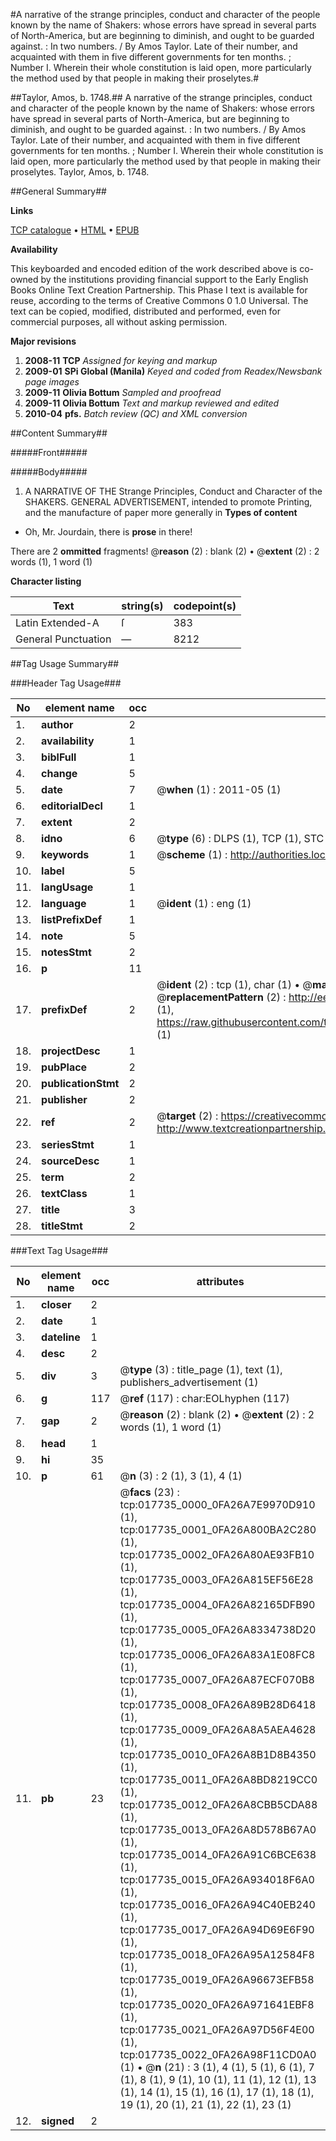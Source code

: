 #A narrative of the strange principles, conduct and character of the people known by the name of Shakers: whose errors have spread in several parts of North-America, but are beginning to diminish, and ought to be guarded against. : In two numbers. / By Amos Taylor. Late of their number, and acquainted with them in five different governments for ten months. ; Number I. Wherein their whole constitution is laid open, more particularly the method used by that people in making their proselytes.#

##Taylor, Amos, b. 1748.##
A narrative of the strange principles, conduct and character of the people known by the name of Shakers: whose errors have spread in several parts of North-America, but are beginning to diminish, and ought to be guarded against. : In two numbers. / By Amos Taylor. Late of their number, and acquainted with them in five different governments for ten months. ; Number I. Wherein their whole constitution is laid open, more particularly the method used by that people in making their proselytes.
Taylor, Amos, b. 1748.

##General Summary##

**Links**

[TCP catalogue](http://www.ota.ox.ac.uk/tcp/)  • 
[HTML](http://tei.it.ox.ac.uk/tcp/Texts-HTML/free/N14/N14018.html)  • 
[EPUB](http://tei.it.ox.ac.uk/tcp/Texts-EPUB/free/N14/N14018.epub)

**Availability**

This keyboarded and encoded edition of the
	       work described above is co-owned by the institutions
	       providing financial support to the Early English Books
	       Online Text Creation Partnership. This Phase I text is
	       available for reuse, according to the terms of Creative
	       Commons 0 1.0 Universal. The text can be copied,
	       modified, distributed and performed, even for
	       commercial purposes, all without asking permission.

**Major revisions**

1. __2008-11__ __TCP__ *Assigned for keying and markup*
1. __2009-01__ __SPi Global (Manila)__ *Keyed and coded from Readex/Newsbank page images*
1. __2009-11__ __Olivia Bottum__ *Sampled and proofread*
1. __2009-11__ __Olivia Bottum__ *Text and markup reviewed and edited*
1. __2010-04__ __pfs.__ *Batch review (QC) and XML conversion*

##Content Summary##

#####Front#####

#####Body#####

1. A NARRATIVE OF THE Strange Principles, Conduct and Character of the SHAKERS.
GENERAL ADVERTISEMENT, intended to promote Printing, and the manufacture of paper more generally in 
**Types of content**

  * Oh, Mr. Jourdain, there is **prose** in there!

There are 2 **ommitted** fragments! 
 @__reason__ (2) : blank (2)  •  @__extent__ (2) : 2 words (1), 1 word (1)

**Character listing**


|Text|string(s)|codepoint(s)|
|---|---|---|
|Latin Extended-A|ſ|383|
|General Punctuation|—|8212|

##Tag Usage Summary##

###Header Tag Usage###

|No|element name|occ|attributes|
|---|---|---|---|
|1.|__author__|2||
|2.|__availability__|1||
|3.|__biblFull__|1||
|4.|__change__|5||
|5.|__date__|7| @__when__ (1) : 2011-05 (1)|
|6.|__editorialDecl__|1||
|7.|__extent__|2||
|8.|__idno__|6| @__type__ (6) : DLPS (1), TCP (1), STC (1), NOTIS (1), IMAGE-SET (1), EVANS-CITATION (1)|
|9.|__keywords__|1| @__scheme__ (1) : http://authorities.loc.gov/ (1)|
|10.|__label__|5||
|11.|__langUsage__|1||
|12.|__language__|1| @__ident__ (1) : eng (1)|
|13.|__listPrefixDef__|1||
|14.|__note__|5||
|15.|__notesStmt__|2||
|16.|__p__|11||
|17.|__prefixDef__|2| @__ident__ (2) : tcp (1), char (1)  •  @__matchPattern__ (2) : ([0-9\-]+):([0-9IVX]+) (1), (.+) (1)  •  @__replacementPattern__ (2) : http://eebo.chadwyck.com/downloadtiff?vid=$1&page=$2 (1), https://raw.githubusercontent.com/textcreationpartnership/Texts/master/tcpchars.xml#$1 (1)|
|18.|__projectDesc__|1||
|19.|__pubPlace__|2||
|20.|__publicationStmt__|2||
|21.|__publisher__|2||
|22.|__ref__|2| @__target__ (2) : https://creativecommons.org/publicdomain/zero/1.0/ (1), http://www.textcreationpartnership.org/docs/. (1)|
|23.|__seriesStmt__|1||
|24.|__sourceDesc__|1||
|25.|__term__|2||
|26.|__textClass__|1||
|27.|__title__|3||
|28.|__titleStmt__|2||


###Text Tag Usage###

|No|element name|occ|attributes|
|---|---|---|---|
|1.|__closer__|2||
|2.|__date__|1||
|3.|__dateline__|1||
|4.|__desc__|2||
|5.|__div__|3| @__type__ (3) : title_page (1), text (1), publishers_advertisement (1)|
|6.|__g__|117| @__ref__ (117) : char:EOLhyphen (117)|
|7.|__gap__|2| @__reason__ (2) : blank (2)  •  @__extent__ (2) : 2 words (1), 1 word (1)|
|8.|__head__|1||
|9.|__hi__|35||
|10.|__p__|61| @__n__ (3) : 2 (1), 3 (1), 4 (1)|
|11.|__pb__|23| @__facs__ (23) : tcp:017735_0000_0FA26A7E9970D910 (1), tcp:017735_0001_0FA26A800BA2C280 (1), tcp:017735_0002_0FA26A80AE93FB10 (1), tcp:017735_0003_0FA26A815EF56E28 (1), tcp:017735_0004_0FA26A82165DFB90 (1), tcp:017735_0005_0FA26A8334738D20 (1), tcp:017735_0006_0FA26A83A1E08FC8 (1), tcp:017735_0007_0FA26A87ECF070B8 (1), tcp:017735_0008_0FA26A89B28D6418 (1), tcp:017735_0009_0FA26A8A5AEA4628 (1), tcp:017735_0010_0FA26A8B1D8B4350 (1), tcp:017735_0011_0FA26A8BD8219CC0 (1), tcp:017735_0012_0FA26A8CBB5CDA88 (1), tcp:017735_0013_0FA26A8D578B67A0 (1), tcp:017735_0014_0FA26A91C6BCE638 (1), tcp:017735_0015_0FA26A934018F6A0 (1), tcp:017735_0016_0FA26A94C40EB240 (1), tcp:017735_0017_0FA26A94D69E6F90 (1), tcp:017735_0018_0FA26A95A12584F8 (1), tcp:017735_0019_0FA26A96673EFB58 (1), tcp:017735_0020_0FA26A971641EBF8 (1), tcp:017735_0021_0FA26A97D56F4E00 (1), tcp:017735_0022_0FA26A98F11CD0A0 (1)  •  @__n__ (21) : 3 (1), 4 (1), 5 (1), 6 (1), 7 (1), 8 (1), 9 (1), 10 (1), 11 (1), 12 (1), 13 (1), 14 (1), 15 (1), 16 (1), 17 (1), 18 (1), 19 (1), 20 (1), 21 (1), 22 (1), 23 (1)|
|12.|__signed__|2||
